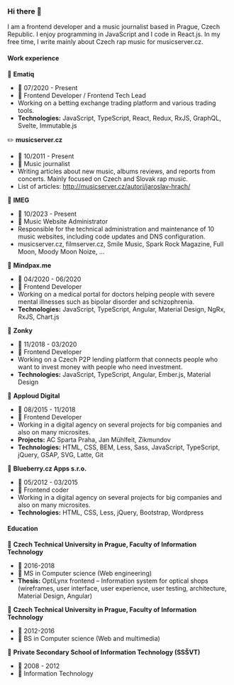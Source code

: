 ### Hi there 👋
I am a frontend developer and a music journalist based in Prague, Czech Republic. I enjoy programming in JavaScript and I code in React.js. In my free time, I write mainly about Czech rap music for musicserver.cz.

#### Work experience

:office: **Ematiq**
 - :calendar: 07/2020 - Present
 - :construction_worker: Frontend Developer / Frontend Tech Lead
 - Working on a betting exchange trading platform and various trading tools.
 - **Technologies:** JavaScript, TypeScript, React, Redux, RxJS, GraphQL, Svelte, Immutable.js

:pencil2: **musicserver.cz**
 - :calendar: 10/2011 - Present
 - :construction_worker: Music journalist
 - Writing articles about new music, albums reviews, and reports from concerts. Mainly focused on Czech and Slovak rap music.
 - List of articles: http://musicserver.cz/autori/jaroslav-hrach/

:office: **IMEG**
 - :calendar: 10/2023 - Present
 - :construction_worker: Music Website Administrator
 - Responsible for the technical administration and maintenance of 10 music websites, including code updates and DNS configuration.
 - musicserver.cz, filmserver.cz, Smile Music, Spark Rock Magazine, Full Moon, Moody Moon Noize, ...

:office: **Mindpax.me**
 - :calendar: 04/2020 - 06/2020
 - :construction_worker: Frontend Developer
 - Working on a medical portal for doctors helping people with severe mental illnesses such as bipolar disorder and schizophrenia.
 - **Technologies:** JavaScript, TypeScript, Angular, Material Design, NgRx, RxJS, Chart.js

 :office: **Zonky**
 - :calendar: 11/2018 - 03/2020
 - :construction_worker: Frontend Developer
 - Working on a Czech P2P lending platform that connects people who want to invest money with people who need investment.
 - **Technologies:** JavaScript, TypeScript, Angular, Ember.js, Material Design

 :office: **Apploud Digital**
 - :calendar: 08/2015 - 11/2018
 - :construction_worker: Frontend Developer
 - Working in a digital agency on several projects for big companies and also on many microsites.
 - **Projects:** AC Sparta Praha, Jan Mühlfeit, Zikmundov
 - **Technologies:** HTML, CSS, BEM, Less, Sass, JavaScript, TypeScript, jQuery, GSAP, SVG, Latte, Git

 :office: **Blueberry.cz Apps s.r.o.**
 - :calendar: 05/2012 - 03/2015
 - :construction_worker: Frontend coder
 - Working in a digital agency on several projects for big companies and also on many microsites.
 - **Technologies:** HTML, CSS, Less, jQuery, Bootstrap, Wordpress

#### Education

:school: **Czech Technical University in Prague, Faculty of Information Technology**
- :calendar: 2016-2018
- :book: MS in Computer science (Web engineering)
- **Thesis:** OptiLynx frontend – Information system for optical shops (wireframes, user interface, user experience, user testing, architecture, Material Design, Angular)

:school: **Czech Technical University in Prague, Faculty of Information Technology**
- :calendar: 2012-2016
- :book: BS in Computer science (Web and multimedia)

:school: **Private Secondary School of Information Technology (SSŠVT)**
- :calendar: 2008 - 2012
- :book: Information Technology

<!--
**izmy/izmy** is a ✨ _special_ ✨ repository because its `README.md` (this file) appears on your GitHub profile.

Here are some ideas to get you started:

- 🔭 I’m currently working on ...
- 🌱 I’m currently learning ...
- 👯 I’m looking to collaborate on ...
- 🤔 I’m looking for help with ...
- 💬 Ask me about ...
- 📫 How to reach me: ...
- 😄 Pronouns: ...
- ⚡ Fun fact: ...
-->
